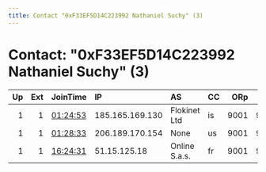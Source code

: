 ```yaml
---
title: Contact "0xF33EF5D14C223992 Nathaniel Suchy" (3)
---
```


# Contact: "0xF33EF5D14C223992 Nathaniel Suchy" (3)

|   Up |   Ext | JoinTime                                                                                            | IP              | AS            | CC   |   ORp |   Dirp | OS    | Version   | Nickname   |   eFamMembers |
|-----:|------:|:----------------------------------------------------------------------------------------------------|:----------------|:--------------|:-----|------:|-------:|:------|:----------|:-----------|--------------:|
|    1 |     1 | [01:24:53](https://metrics.torproject.org/rs.html#details/ED098A005BE24191A31C2B67E33CC29FEA6313A4) | 185.165.169.130 | Flokinet Ltd  | is   |  9001 |   9030 | Linux | 0.3.2.10  | lunorian   |             1 |
|    1 |     1 | [01:28:33](https://metrics.torproject.org/rs.html#details/DF2E0ABE681206DD886E29D5190F1A9401224BCB) | 206.189.170.154 | None          | us   |  9001 |   9030 | Linux | 0.3.2.10  | lunorian   |             1 |
|    1 |     1 | [16:24:31](https://metrics.torproject.org/rs.html#details/2201A7068DC3D45F1875CBC169EB923D3263EF76) | 51.15.125.18    | Online S.a.s. | fr   |  9001 |   9030 | Linux | 0.3.2.10  | lunorian   |             1 |
